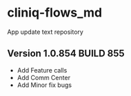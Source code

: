# cliniq-flows_md
App update text repository

## Version 1.0.854 BUILD 855
- Add Feature calls
- Add Comm Center
- Add Minor fix bugs